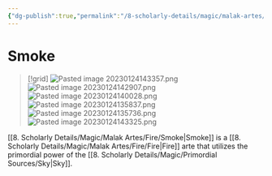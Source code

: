 ```yaml
---
{"dg-publish":true,"permalink":"/8-scholarly-details/magic/malak-artes/fire/smoke/","noteIcon":""}
---
```


# Smoke

>[!grid]
>![Pasted image 20230124143357.png](/img/user/x.%20Assets/Attachments/Pasted%20image%2020230124143357.png)
>![Pasted image 20230124142907.png](/img/user/x.%20Assets/Attachments/Pasted%20image%2020230124142907.png)
>![Pasted image 20230124140028.png](/img/user/x.%20Assets/Attachments/Pasted%20image%2020230124140028.png)
>![Pasted image 20230124135837.png](/img/user/x.%20Assets/Attachments/Pasted%20image%2020230124135837.png)
>![Pasted image 20230124135736.png](/img/user/x.%20Assets/Attachments/Pasted%20image%2020230124135736.png)
>![Pasted image 20230124143325.png](/img/user/x.%20Assets/Attachments/Pasted%20image%2020230124143325.png)

[[8. Scholarly Details/Magic/Malak Artes/Fire/Smoke\|Smoke]] is a [[8. Scholarly Details/Magic/Malak Artes/Fire/Fire\|Fire]] arte that utilizes the primordial power of the [[8. Scholarly Details/Magic/Primordial Sources/Sky\|Sky]].